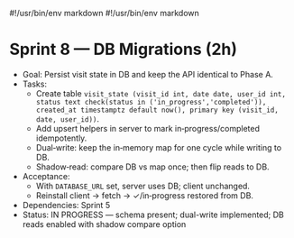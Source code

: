 #!/usr/bin/env markdown
#!/usr/bin/env markdown
# Sprint 8 — DB Migrations (2h)

- Goal: Persist visit state in DB and keep the API identical to Phase A.
- Tasks:
  - Create table `visit_state (visit_id int, date date, user_id int, status text check(status in ('in_progress','completed')), created_at timestamptz default now(), primary key (visit_id, date, user_id))`.
  - Add upsert helpers in server to mark in‑progress/completed idempotently.
  - Dual‑write: keep the in‑memory map for one cycle while writing to DB.
  - Shadow‑read: compare DB vs map once; then flip reads to DB.
- Acceptance:
  - With `DATABASE_URL` set, server uses DB; client unchanged.
  - Reinstall client → fetch → ✓/in‑progress restored from DB.
- Dependencies: Sprint 5
- Status: IN PROGRESS — schema present; dual-write implemented; DB reads enabled with shadow compare option
